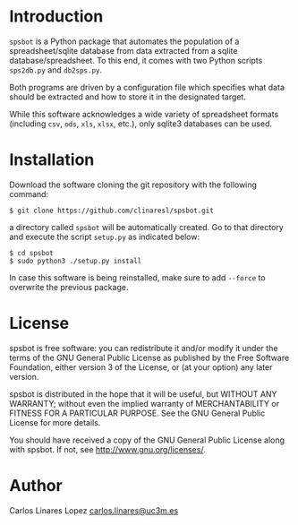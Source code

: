 # Introduction #

``spsbot`` is a Python package that automates the population of a
spreadsheet/sqlite database from data extracted from a sqlite
database/spreadsheet. To this end, it comes with two Python scripts `sps2db.py`
and `db2sps.py`.

Both programs are driven by a configuration file which specifies what data
should be extracted and how to store it in the designated target.

While this software acknowledges a wide variety of spreadsheet formats
(including `csv`, `ods`, `xls`, `xlsx`, etc.), only sqlite3 databases can be
used.


# Installation #

Download the software cloning the git repository with the following command:

    $ git clone https://github.com/clinaresl/spsbot.git

a directory called `spsbot` will be automatically created. Go to that directory
and execute the script `setup.py` as indicated below:

    $ cd spsbot
    $ sudo python3 ./setup.py install

In case this software is being reinstalled, make sure to add `--force`
to overwrite the previous package.


# License #

spsbot is free software: you can redistribute it and/or modify it
under the terms of the GNU General Public License as published by the
Free Software Foundation, either version 3 of the License, or (at your
option) any later version.

spsbot is distributed in the hope that it will be useful, but WITHOUT
ANY WARRANTY; without even the implied warranty of MERCHANTABILITY or
FITNESS FOR A PARTICULAR PURPOSE.  See the GNU General Public License
for more details.

You should have received a copy of the GNU General Public License
along with spsbot.  If not, see <http://www.gnu.org/licenses/>.


# Author #

Carlos Linares Lopez <carlos.linares@uc3m.es>
